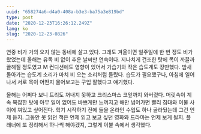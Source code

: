 ```yaml
---
uuid: "658274a6-d4a0-408a-b3e3-ba75a3e819bd"
type: post
date: "2020-12-23T16:26:12.249Z"
lang: ko
slug: "2020-12-23-0826"
---
```


연중 비가 거의 오지 않는 동네에 살고 있다. 그래도 겨울이면 일주일에 한 번 정도 비가 왔었는데 올해는 유독 비 없이 추운 날씨만 연속이다. 지나치게 건조한 탓에 목이 까끌까끌해질 정도였고 M 컨디션에도 영향이 있어서 가습기와 작은 습도계도 장만했다. 밤새 돌아가는 습도계 소리가 마치 비 오는 소리처럼 들렸다. 습도가 필요했구나, 아침에 일어나서 서로 목이 어떤지 물어보고는 구입 잘했다고 얘기했다.

올해는 어쩌다 보니 트리도 꺼내지 못하고 크리스마스 코앞까지 와버렸다. 머릿속이 계속 복잡한 탓에 아무 일이 없어도 바쁘게만 느껴지고 해만 넘어가면 빨리 침대와 이불 사이에 껴있고 싶어진다. 학기 시작하기 전에 들을 온라인 수업도 하나 골라뒀는데 그건 언제 듣지. 그동안 못 읽던 책은 언제 읽고 보고 싶던 영화와 드라마는 언제 보게 될지. 플래너에 또 정리해서 하나씩 해야겠지, 그렇게 이불 속에서 생각했다.

